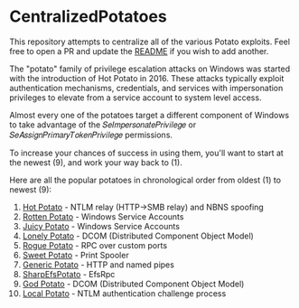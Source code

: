 # CentralizedPotatoes

This repository attempts to centralize all of the various Potato exploits. Feel free to open a PR and update the [README](./README.md) if you wish to add another.

The "potato" family of privilege escalation attacks on Windows was started with the introduction of Hot Potato in 2016. These attacks typically exploit authentication mechanisms, credentials, and services with impersonation privileges to elevate from a service account to system level access.

Almost every one of the potatoes target a different component of Windows to take advantage of the 𝑆𝑒𝐼𝑚𝑝𝑒𝑟𝑠𝑜𝑛𝑎𝑡𝑒𝑃𝑟𝑖𝑣𝑖𝑙𝑒𝑔𝑒 or 𝑆𝑒𝐴𝑠𝑠𝑖𝑔𝑛𝑃𝑟𝑖𝑚𝑎𝑟𝑦𝑇𝑜𝑘𝑒𝑛𝑃𝑟𝑖𝑣𝑖𝑙𝑒𝑔𝑒 permissions.

To increase your chances of success in using them, you'll want to start at the newest (9), and work your way back to (1).

Here are all the popular potatoes in chronological order from oldest (1) to newest (9):
1.    [Hot Potato](https://github.com/foxglovesec/Potato) - NTLM relay (HTTP->SMB relay) and NBNS spoofing
2.    [Rotten Potato](https://github.com/foxglovesec/RottenPotato) - Windows Service Accounts
3.    [Juicy Potato](https://github.com/ohpe/juicy-potato) - Windows Service Accounts
4.    [Lonely Potato](https://github.com/NotMedic/lonelypotato) - DCOM (Distributed Component Object Model)
5.    [Rogue Potato](https://github.com/antonioCoco/RoguePotato) - RPC over custom ports
6.    [Sweet Potato](https://github.com/CCob/SweetPotato) - Print Spooler
7.    [Generic Potato](https://github.com/micahvandeusen/GenericPotato) - HTTP and named pipes
8.    [SharpEfsPotato](https://github.com/bugch3ck/SharpEfsPotato) - EfsRpc
9.    [God Potato](https://github.com/BeichenDream/GodPotato) - DCOM (Distributed Component Object Model)
10.    [Local Potato](https://github.com/decoder-it/LocalPotato) - NTLM authentication challenge process
